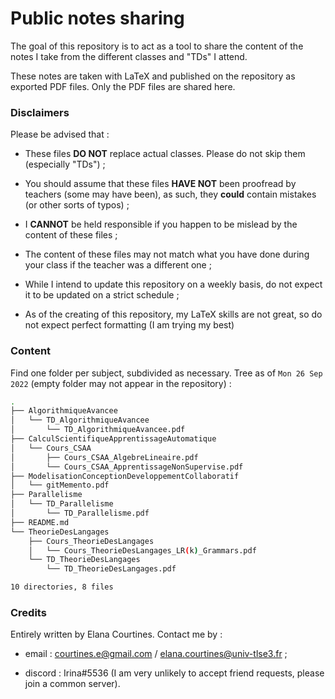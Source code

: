 # Public notes sharing

The goal of this repository is to act as a tool to share the content of the notes I take from the different classes and "TDs" I attend.

These notes are taken with LaTeX and published on the repository as exported PDF files. Only the PDF files are shared here.

### Disclaimers

Please be advised that :

- These files **DO NOT** replace actual classes. Please do not skip them (especially "TDs") ;

- You should assume that these files **HAVE NOT** been proofread by teachers (some may have been), as such, they **could** contain mistakes (or other sorts of typos) ;

- I **CANNOT** be held responsible if you happen to be mislead by the content of these files ;

- The content of these files may not match what you have done during your class if the teacher was a different one ;

- While I intend to update this repository on a weekly basis, do not expect it to be updated on a strict schedule ;

- As of the creating of this repository, my LaTeX skills are not great, so do not expect perfect formatting (I am trying my best)

### Content

Find one folder per subject, subdivided as necessary.
Tree as of `Mon 26 Sep 2022` (empty folder may not appear in the repository) :

```bash
.
├── AlgorithmiqueAvancee
│   └── TD_AlgorithmiqueAvancee
│       └── TD_AlgorithmiqueAvancee.pdf
├── CalculScientifiqueApprentissageAutomatique
│   └── Cours_CSAA
│       ├── Cours_CSAA_AlgebreLineaire.pdf
│       └── Cours_CSAA_ApprentissageNonSupervise.pdf
├── ModelisationConceptionDeveloppementCollaboratif
│   └── gitMemento.pdf
├── Parallelisme
│   └── TD_Parallelisme
│       └── TD_Parallelisme.pdf
├── README.md
└── TheorieDesLangages
    ├── Cours_TheorieDesLangages
    │   └── Cours_TheorieDesLangages_LR(k)_Grammars.pdf
    └── TD_TheorieDesLangages
        └── TD_TheorieDesLangages.pdf

10 directories, 8 files
```

### Credits

Entirely written by Elana Courtines.
Contact me by :

- email : courtines.e@gmail.com / elana.courtines@univ-tlse3.fr ;

- discord : Irina#5536 (I am very unlikely to accept friend requests, please join a common server).
